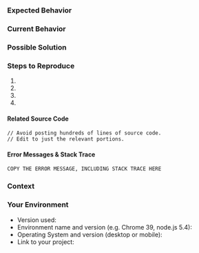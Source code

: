 <!--- Provide a general summary of the issue in the Title above -->

### Expected Behavior
<!--- If you're describing a bug, tell us what should happen -->

### Current Behavior
<!--- If describing a bug, tell us what happens instead of the expected behavior -->

### Possible Solution
<!--- Not obligatory, but suggest a fix/reason for the bug -->

### Steps to Reproduce
<!--- Provide a link to a live example, or an unambiguous set of steps to -->
<!--- reproduce this bug. Include code to reproduce, if relevant -->
1.
2.
3.
4.

#### Related Source Code

```
// Avoid posting hundreds of lines of source code.
// Edit to just the relevant portions.
```

#### Error Messages & Stack Trace

```
COPY THE ERROR MESSAGE, INCLUDING STACK TRACE HERE
```

### Context
<!--- How has this issue affected you? What are you trying to accomplish? -->
<!--- Providing context helps us come up with a solution that is most useful in the real world -->

### Your Environment
<!--- Include as many relevant details about the environment you experienced the bug in -->
* Version used:
* Environment name and version (e.g. Chrome 39, node.js 5.4):
* Operating System and version (desktop or mobile):
* Link to your project:

